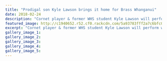 ```yaml
---
title: "Prodigal son Kyle Lawson brings it home for Brass Whanganui"
date: 2018-02-24
description: "Cornet player & former WHS student Kyle Lawson will perform with Brass Whanganui at..."
featured_image: http://c1940652.r52.cf0.rackcdn.com/5a93783fff2a7c6bfc0003ab/Kyle-Lawson-cornet-soloist-chron-24-feb.jpg
excerpt: "Cornet player & former WHS student Kyle Lawson will perform with Brass Whanganui at Christ Church."
gallery_image_1: 
gallery_image_2: 
gallery_image_3: 
gallery_image_4: 
gallery_image_5: 
---
```

